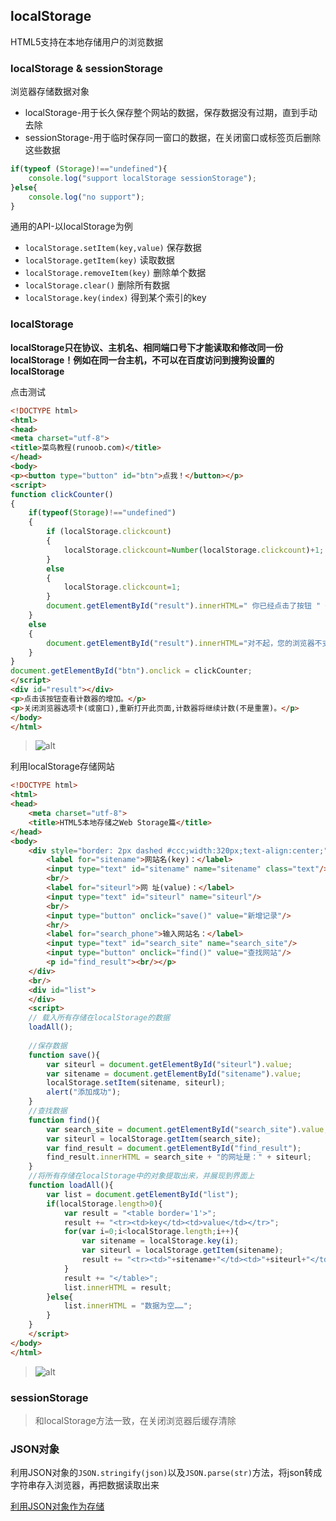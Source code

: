 ## localStorage

HTML5支持在本地存储用户的浏览数据

### localStorage & sessionStorage
浏览器存储数据对象
* localStorage-用于长久保存整个网站的数据，保存数据没有过期，直到手动去除
* sessionStorage-用于临时保存同一窗口的数据，在关闭窗口或标签页后删除这些数据

```javascript
if(typeof (Storage)!=="undefined"){
    console.log("support localStorage sessionStorage");
}else{
    console.log("no support");
}
```

通用的API-以localStorage为例
* `localStorage.setItem(key,value)` 保存数据
* `localStorage.getItem(key)` 读取数据
* `localStorage.removeItem(key)` 删除单个数据
* `localStorage.clear()` 删除所有数据
* `localStorage.key(index)` 得到某个索引的key
 
### localStorage
**localStorage只在协议、主机名、相同端口号下才能读取和修改同一份localStorage！例如在同一台主机，不可以在百度访问到搜狗设置的localStorage**

点击测试
```html
<!DOCTYPE html>
<html>
<head>
<meta charset="utf-8">
<title>菜鸟教程(runoob.com)</title> 
</head>
<body>
<p><button type="button" id="btn">点我！</button></p>
<script>
function clickCounter()
{
	if(typeof(Storage)!=="undefined")
	{
		if (localStorage.clickcount)
		{
			localStorage.clickcount=Number(localStorage.clickcount)+1;
		}
		else
		{
			localStorage.clickcount=1;
		}
		document.getElementById("result").innerHTML=" 你已经点击了按钮 " + localStorage.clickcount + " 次 ";
	}
	else
	{
		document.getElementById("result").innerHTML="对不起，您的浏览器不支持 web 存储。";
	}
}
document.getElementById("btn").onclick = clickCounter;
</script>
<div id="result"></div>
<p>点击该按钮查看计数器的增加。</p>
<p>关闭浏览器选项卡(或窗口),重新打开此页面,计数器将继续计数(不是重置)。</p>
</body>
</html>
```
> ![alt](img/count.png)

利用localStorage存储网站
```html
<!DOCTYPE html>
<html>  
<head>  
    <meta charset="utf-8">  
    <title>HTML5本地存储之Web Storage篇</title>  
</head>  
<body>  
    <div style="border: 2px dashed #ccc;width:320px;text-align:center;">     
        <label for="sitename">网站名(key)：</label>  
        <input type="text" id="sitename" name="sitename" class="text"/>  
        <br/>  
        <label for="siteurl">网 址(value)：</label>  
        <input type="text" id="siteurl" name="siteurl"/>  
        <br/>  
        <input type="button" onclick="save()" value="新增记录"/>  
        <hr/>  
        <label for="search_phone">输入网站名：</label>  
        <input type="text" id="search_site" name="search_site"/>  
        <input type="button" onclick="find()" value="查找网站"/>  
        <p id="find_result"><br/></p>  
    </div>  
    <br/>  
    <div id="list">  
    </div>  
    <script>
	// 载入所有存储在localStorage的数据
	loadAll(); 	
		
    //保存数据  
    function save(){  
        var siteurl = document.getElementById("siteurl").value;  
        var sitename = document.getElementById("sitename").value;  
        localStorage.setItem(sitename, siteurl);
        alert("添加成功");
    }
    //查找数据  
    function find(){  
        var search_site = document.getElementById("search_site").value;  
        var siteurl = localStorage.getItem(search_site);  
        var find_result = document.getElementById("find_result");  
        find_result.innerHTML = search_site + "的网址是：" + siteurl;  
    }
    //将所有存储在localStorage中的对象提取出来，并展现到界面上
    function loadAll(){  
        var list = document.getElementById("list");  
        if(localStorage.length>0){  
            var result = "<table border='1'>";  
            result += "<tr><td>key</td><td>value</td></tr>";  
            for(var i=0;i<localStorage.length;i++){  
                var sitename = localStorage.key(i);  
                var siteurl = localStorage.getItem(sitename);  
                result += "<tr><td>"+sitename+"</td><td>"+siteurl+"</td></tr>";  
            }  
            result += "</table>";  
            list.innerHTML = result;  
        }else{  
            list.innerHTML = "数据为空……";  
        }  
    }      
    </script>
</body>  
</html>
```
> ![alt](img/locals.png)

### sessionStorage
> 和localStorage方法一致，在关闭浏览器后缓存清除
>

### JSON对象
利用JSON对象的`JSON.stringify(json)`以及`JSON.parse(str)`方法，将json转成字符串存入浏览器，再把数据读取出来

[利用JSON对象作为存储](DOM.html)
